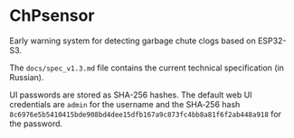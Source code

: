 # ChPsensor

Early warning system for detecting garbage chute clogs based on ESP32-S3.

The `docs/spec_v1.3.md` file contains the current technical specification (in Russian).

UI passwords are stored as SHA-256 hashes. The default web UI credentials are
`admin` for the username and the SHA‑256 hash `8c6976e5b5410415bde908bd4dee15dfb167a9c873fc4bb8a81f6f2ab448a918`
for the password.
